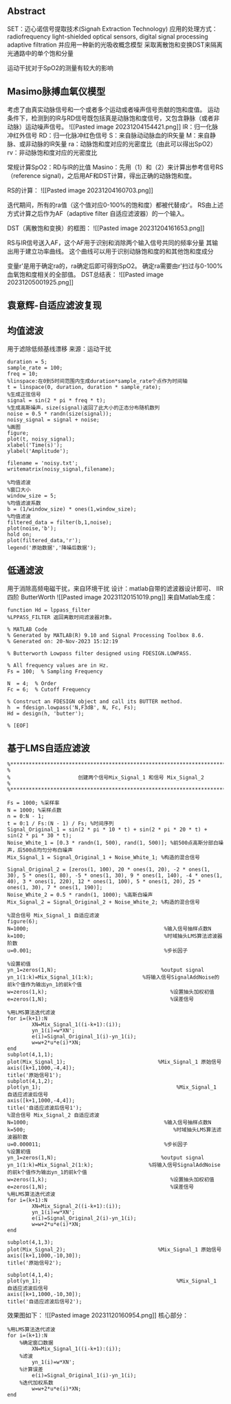 ## Abstract
SET：迈心诺信号提取技术(Signah Extraction Technology)
应用的处理方式： 
radiofrequency 
light-shielded optical sensors,
digital signal processing
adaptive filtration
并应用一种新的光吸收概念模型
采取离散饱和变换DST来隔离光通路中的单个饱和分量

运动干扰对于SpO2的测量有较大的影响


## Masimo脉搏血氧仪模型

考虑了由真实动脉信号和一个或者多个运动或者噪声信号贡献的饱和度值。
运动条件下，检测到的IR与RD信号既包括真是动脉饱和度信号，又包含静脉（或者非动脉）运动噪声信号。
![[Pasted image 20231204154421.png]]
IR：归一化脉冲红外信号
RD：归一化脉冲红色信号
S：来自脉动动脉血的IR矢量
M：来自静脉、或非动脉的IR矢量
ra：动脉饱和度对应的光密度比（由此可以得出SpO2）
rv：非动脉饱和度对应的光密度比

常规计算SpO2：RD与IR的比值
Masino：先用（1）和（2）来计算出参考信号RS（reference signal)，之后用AF和DST计算，得出正确的动脉饱和度。

RS的计算：
![[Pasted image 20231204160703.png]]

迭代期间，所有的ra值（这个值对应0-100%的饱和度）都被代替成r'。
RS由上述方式计算之后作为AF（adaptive filter 自适应滤波器）的一个输入。

DST（离散饱和变换）的框图：
![[Pasted image 20231204161653.png]]

RS与IR信号送入AF，这个AF用于识别和消除两个输入信号共同的频率分量
其输出用于建立功率曲线。
这个曲线可以用于识别动脉饱和度的和其他饱和度成分

变量r'是用于确定ra的，ra确定后即可得到SpO2。
确定ra需要由r'扫过与0-100%血氧饱和度相关的全部值。
DST总结表：
![[Pasted image 20231205001925.png]]
## 袁意辉-自适应滤波复现
## 均值滤波

用于滤除低频基线漂移
来源：运动干扰
```%生成噪声
duration = 5;
sample_rate = 100;
freq = 10;
%linspace:在0到5时间范围内生成duration*sample_rate个点作为时间轴
t = linspace(0, duration, duration * sample_rate);
%生成正弦信号
signal = sin(2 * pi * freq * t);
%生成高斯噪声，size(signal)返回了此大小的正态分布随机数列
noise = 0.5 * randn(size(signal));
noisy_signal = signal + noise;
%画图
figure;
plot(t, noisy_signal);
xlabel('Time(s)');
ylabel('Amplitude');

filename = 'noisy.txt';
writematrix(noisy_signal,filename);

%均值滤波
%窗口大小
window_size = 5;
%均值滤波系数
b = (1/window_size) * ones(1,window_size);
%均值滤波
filtered_data = filter(b,1,noise);
plot(noise,'b');
hold on;
plot(filtered_data,'r');
legend('原始数据','降噪后数据');
```
## 低通滤波
用于消除高频电磁干扰，来自环境干扰
设计：matlab自带的滤波器设计即可、
IIR 四阶 ButterWorth
![[Pasted image 20231120151019.png]]
来自Matlab生成：

```
function Hd = lppass_filter
%LPPASS_FILTER 返回离散时间滤波器对象。

% MATLAB Code
% Generated by MATLAB(R) 9.10 and Signal Processing Toolbox 8.6.
% Generated on: 20-Nov-2023 15:12:19

% Butterworth Lowpass filter designed using FDESIGN.LOWPASS.

% All frequency values are in Hz.
Fs = 100;  % Sampling Frequency

N  = 4;  % Order
Fc = 6;  % Cutoff Frequency

% Construct an FDESIGN object and call its BUTTER method.
h  = fdesign.lowpass('N,F3dB', N, Fc, Fs);
Hd = design(h, 'butter');

% [EOF]
```

## 基于LMS自适应滤波
```
%****************************************************************************************
%
%                      创建两个信号Mix_Signal_1 和信号 Mix_Signal_2
%
%***************************************************************************************
 
Fs = 1000; %采样率
N = 1000; %采样点数
n = 0:N - 1;
t = 0:1 / Fs:(N - 1) / Fs; %时间序列
Signal_Original_1 = sin(2 * pi * 10 * t) + sin(2 * pi * 20 * t) + sin(2 * pi * 30 * t);
Noise_White_1 = [0.3 * randn(1, 500), rand(1, 500)]; %前500点高斯分部白噪声，后500点均匀分布白噪声
Mix_Signal_1 = Signal_Original_1 + Noise_White_1; %构造的混合信号
 
Signal_Original_2 = [zeros(1, 100), 20 * ones(1, 20), -2 * ones(1, 30), 5 * ones(1, 80), -5 * ones(1, 30), 9 * ones(1, 140), -4 * ones(1, 40), 3 * ones(1, 220), 12 * ones(1, 100), 5 * ones(1, 20), 25 * ones(1, 30), 7 * ones(1, 190)];
Noise_White_2 = 0.5 * randn(1, 1000); %高斯白噪声
Mix_Signal_2 = Signal_Original_2 + Noise_White_2; %构造的混合信号

%混合信号 Mix_Signal_1 自适应滤波
figure(6);
N=1000;                                            %输入信号抽样点数N
k=100;                                             %时域抽头LMS算法滤波器阶数
u=0.001;                                           %步长因子
 
%设置初值
yn_1=zeros(1,N);                                  %output signal
yn_1(1:k)=Mix_Signal_1(1:k);                %将输入信号SignalAddNoise的前k个值作为输出yn_1的前k个值
w=zeros(1,k);                                        %设置抽头加权初值
e=zeros(1,N);                                        %误差信号
 
%用LMS算法迭代滤波
for i=(k+1):N
        XN=Mix_Signal_1((i-k+1):(i));
        yn_1(i)=w*XN';
        e(i)=Signal_Original_1(i)-yn_1(i);
        w=w+2*u*e(i)*XN;
end
subplot(4,1,1);
plot(Mix_Signal_1);                              %Mix_Signal_1 原始信号
axis([k+1,1000,-4,4]);
title('原始信号1');
subplot(4,1,2);
plot(yn_1);                                            %Mix_Signal_1 自适应滤波后信号
axis([k+1,1000,-4,4]);
title('自适应滤波后信号1');
%混合信号 Mix_Signal_2 自适应滤波
N=1000;                                            %输入信号抽样点数N
k=500;                                                %时域抽头LMS算法滤波器阶数
u=0.000011;                                        %步长因子
%设置初值
yn_1=zeros(1,N);                                  %output signal
yn_1(1:k)=Mix_Signal_2(1:k);                  %将输入信号SignalAddNoise的前k个值作为输出yn_1的前k个值
w=zeros(1,k);                                        %设置抽头加权初值
e=zeros(1,N);                                        %误差信号
%用LMS算法迭代滤波
for i=(k+1):N
        XN=Mix_Signal_2((i-k+1):(i));
        yn_1(i)=w*XN';
        e(i)=Signal_Original_2(i)-yn_1(i);
        w=w+2*u*e(i)*XN;
end
 
subplot(4,1,3);
plot(Mix_Signal_2);                              %Mix_Signal_1 原始信号
axis([k+1,1000,-10,30]);
title('原始信号2');
 
subplot(4,1,4);
plot(yn_1);                                            %Mix_Signal_1 自适应滤波后信号
axis([k+1,1000,-10,30]);
title('自适应滤波后信号2');
```
效果图如下：
![[Pasted image 20231120160954.png]]
核心部分：
```
%用LMS算法迭代滤波
for i=(k+1):N
    %确定窗口数据
        XN=Mix_Signal_1((i-k+1):(i));
    %滤波
        yn_1(i)=w*XN';
    %计算误差
        e(i)=Signal_Original_1(i)-yn_1(i);
    %迭代加权系数
        w=w+2*u*e(i)*XN;
end
```



